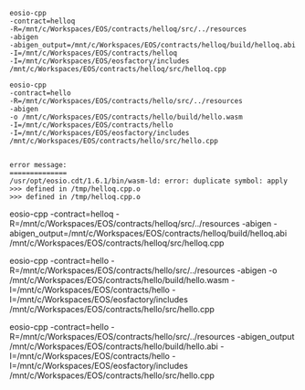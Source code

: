 ```
eosio-cpp 
-contract=helloq 
-R=/mnt/c/Workspaces/EOS/contracts/helloq/src/../resources 
-abigen 
-abigen_output=/mnt/c/Workspaces/EOS/contracts/helloq/build/helloq.abi 
-I=/mnt/c/Workspaces/EOS/contracts/helloq 
-I=/mnt/c/Workspaces/EOS/eosfactory/includes 
/mnt/c/Workspaces/EOS/contracts/helloq/src/helloq.cpp

eosio-cpp 
-contract=hello 
-R=/mnt/c/Workspaces/EOS/contracts/hello/src/../resources
-abigen 
-o /mnt/c/Workspaces/EOS/contracts/hello/build/hello.wasm 
-I=/mnt/c/Workspaces/EOS/contracts/hello 
-I=/mnt/c/Workspaces/EOS/eosfactory/includes 
/mnt/c/Workspaces/EOS/contracts/hello/src/hello.cpp


error message:
==============
/usr/opt/eosio.cdt/1.6.1/bin/wasm-ld: error: duplicate symbol: apply
>>> defined in /tmp/helloq.cpp.o
>>> defined in /tmp/helloq.cpp.o

```

eosio-cpp -contract=helloq -R=/mnt/c/Workspaces/EOS/contracts/helloq/src/../resources -abigen -abigen_output=/mnt/c/Workspaces/EOS/contracts/helloq/build/helloq.abi /mnt/c/Workspaces/EOS/contracts/helloq/src/helloq.cpp


eosio-cpp -contract=hello -R=/mnt/c/Workspaces/EOS/contracts/hello/src/../resources -abigen -o /mnt/c/Workspaces/EOS/contracts/hello/build/hello.wasm -I=/mnt/c/Workspaces/EOS/contracts/hello -I=/mnt/c/Workspaces/EOS/eosfactory/includes /mnt/c/Workspaces/EOS/contracts/hello/src/hello.cpp


eosio-cpp -contract=hello -R=/mnt/c/Workspaces/EOS/contracts/hello/src/../resources -abigen_output /mnt/c/Workspaces/EOS/contracts/hello/build/hello.abi -I=/mnt/c/Workspaces/EOS/contracts/hello -I=/mnt/c/Workspaces/EOS/eosfactory/includes /mnt/c/Workspaces/EOS/contracts/hello/src/hello.cpp

